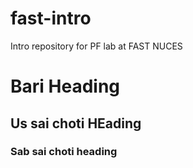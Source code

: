 # fast-intro
Intro repository for PF lab at FAST NUCES

# Bari Heading
## Us sai choti HEading
### Sab sai choti heading
